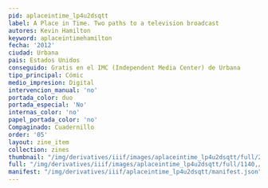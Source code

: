 ```yaml
---
pid: aplaceintime_lp4u2dsqtt
label: A Place in Time. Two paths to a television broadcast
autores: Kevin Hamilton
keyword: aplaceintimehamilton
fecha: '2012'
ciudad: Urbana
pais: Estados Unidos
conseguido: Gratis en el IMC (Independent Media Center) de Urbana
tipo_principal: Cómic
medio_impresion: Digital
intervencion_manual: 'no'
portada_color: duo
portada_especial: 'No'
internas_color: 'no'
papel_portada_color: 'no'
Compaginado: Cuadernillo
order: '05'
layout: zine_item
collection: zines
thumbnail: "/img/derivatives/iiif/images/aplaceintime_lp4u2dsqtt/full/250,/0/default.jpg"
full: "/img/derivatives/iiif/images/aplaceintime_lp4u2dsqtt/full/1140,/0/default.jpg"
manifest: "/img/derivatives/iiif/aplaceintime_lp4u2dsqtt/manifest.json"
---
```

